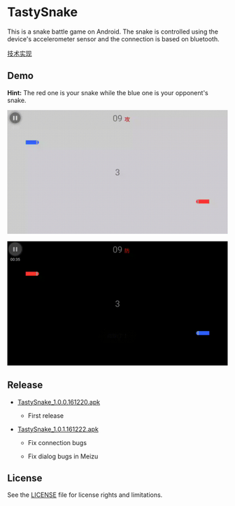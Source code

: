 # TastySnake

This is a snake battle game on Android. The snake is controlled using the device's accelerometer sensor and the connection is based on bluetooth.

[技术实现](./doc/implementation.md)

## Demo

**Hint:** The red one is your snake while the blue one is your opponent's snake.

![](./doc/img/demo_light.gif)

![](./doc/img/demo_dark.gif)

## Release

* [TastySnake_1.0.0.161220.apk](./apk/TastySnake_1.0.0.161220.apk)

    * First release

* [TastySnake_1.0.1.161222.apk](./apk/TastySnake_1.0.1.161222.apk)

    * Fix connection bugs

    * Fix dialog bugs in Meizu

## License

See the [LICENSE](./LICENSE) file for license rights and limitations.
